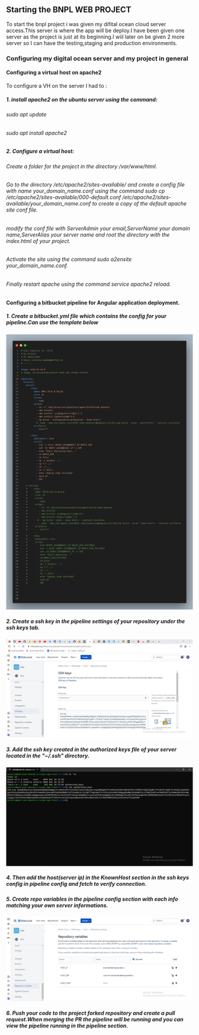 ## Starting the BNPL WEB PROJECT

To start the bnpl project i was given my difital ocean cloud server access.This server is where the app will be deploy.I have been given one server as the project is just at its beginning.I wiil later on be given 2 more server so I can have the testing,staging and production environments.

### Configuring my digital ocean server and my project in general

#### Configuring a virtual host on apache2

To configure a VH on the server I had to : 

##### 1. install apache2 on the ubuntu server using the command:

###### sudo apt update
###### sudo apt install apache2

##### 2. Configure a virtual host:

###### Create a folder for the project in the directory /var/www/html.
###### Go to the directory /etc/apache2/sites-available/ and create a config file with name your_domain_name.conf using the command sudo cp /etc/apache2/sites-available/000-default.conf /etc/apache2/sites-available/your_domain_name.conf to create a copy of the default apache site conf file.
###### modify the conf file with ServerAdmin your email,ServerName your domain name,ServerAlias your server name and root the directory with the index.html of your project.
###### Activate the site using the command sudo a2ensite your_domain_name.conf.
###### Finally restart apache using the command service apache2 reload.


#### Configuring a bitbucket pipeline for Angular application deployment.

##### 1. Create a bitbucket.yml file which contains the config for your pipeline.Can use the template below

![.yml file](https://github.com/kamdem-arielle/BNPL-WEB/blob/2d2db47a5daba6d8fd80598ad30e91cead632e0a/assets/bitbucket.png)

##### 2. Create a ssh key in the pipeline settings of your repository under the ssh keys tab.

![.yml file](https://github.com/kamdem-arielle/BNPL-WEB/blob/73ee387a1b4bc301fe2fe80f6349bce6e01b1dea/assets/ssh%20keys.jpg)


##### 3. Add the ssh key created in the authorized keys file of your server located in the "~/.ssh" directory.

![.yml file](https://github.com/kamdem-arielle/BNPL-WEB/blob/main/assets/authorized%20keys.jpg)

##### 4. Then add the host(server ip) in the KnownHost section in the ssh keys config in pipeline config and fetch to verify connection.


##### 5. Create repo variables in the pipeline config section with each info matching your own server informations.

![.yml file](https://github.com/kamdem-arielle/BNPL-WEB/blob/main/assets/repo%20var.jpg)

##### 6. Push your code to the project forked repository and create a pull request.When merging the PR the pipeline will be running and you can view the pipeline running in the pipeline section.
